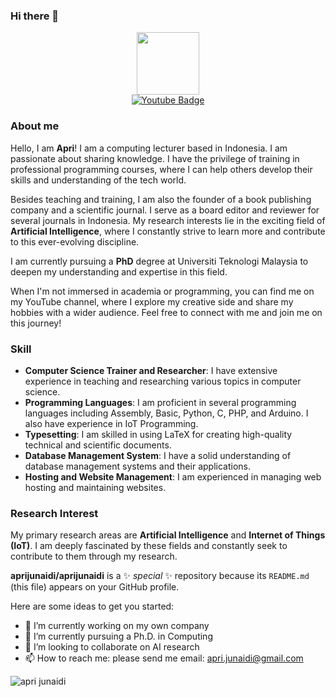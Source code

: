 ### Hi there 👋


<div id="header" align="center">
<img src="https://media.giphy.com/media/M9gbBd9nbDrOTu1Mqx/giphy.gif" width="100"/>
</div>

<div id="badges"  align="center">
<!--  <a href="your-linkedin-URL">
   <img src="https://img.shields.io/badge/LinkedIn-blue?style=for-the-badge&logo=linkedin&logoColor=white" alt="LinkedIn Badge"/>
  </a> -->
  <a href="https://www.youtube.com/channel/UCbO1QjZAUm8YCCLh0wT0H-A">
    <img src="https://img.shields.io/badge/YouTube-red?style=for-the-badge&logo=youtube&logoColor=white" alt="Youtube Badge"/>
  </a>
<!--  <a href="your-twitter-URL">
    <img src="https://img.shields.io/badge/Twitter-blue?style=for-the-badge&logo=twitter&logoColor=white" alt="Twitter Badge"/>
  </a> -->
</div>


### About me
Hello, I am **Apri**! I am a computing lecturer based in Indonesia. I am passionate about sharing knowledge. I have the privilege of training in professional programming courses, where I can help others develop their skills and understanding of the tech world.

Besides teaching and training, I am also the founder of a book publishing company and a scientific journal. I serve as a board editor and reviewer for several journals in Indonesia. My research interests lie in the exciting field of **Artificial Intelligence**, where I constantly strive to learn more and contribute to this ever-evolving discipline.

I am currently pursuing a **PhD** degree at Universiti Teknologi Malaysia to deepen my understanding and expertise in this field.

When I'm not immersed in academia or programming, you can find me on my YouTube channel, where I explore my creative side and share my hobbies with a wider audience. Feel free to connect with me and join me on this journey!

### Skill

- **Computer Science Trainer and Researcher**: I have extensive experience in teaching and researching various topics in computer science.
- **Programming Languages**: I am proficient in several programming languages including Assembly, Basic, Python, C, PHP, and Arduino. I also have experience in IoT Programming.
- **Typesetting**: I am skilled in using LaTeX for creating high-quality technical and scientific documents.
- **Database Management System**: I have a solid understanding of database management systems and their applications.
- **Hosting and Website Management**: I am experienced in managing web hosting and maintaining websites.

### Research Interest
My primary research areas are **Artificial Intelligence** and **Internet of Things (IoT)**. I am deeply fascinated by these fields and constantly seek to contribute to them through my research.



**aprijunaidi/aprijunaidi** is a ✨ _special_ ✨ repository because its `README.md` (this file) appears on your GitHub profile.

Here are some ideas to get you started:

- 🔭 I’m currently working on my own company
- 🌱 I’m currently pursuing a Ph.D. in Computing
- 👯 I’m looking to collaborate on AI research
- 📫 How to reach me: please send me email: apri.junaidi@gmail.com

![apri junaidi](https://github.com/drshahizan/research-design/assets/7279471/77186f89-a729-421e-b5cb-70347bc99a7b)
